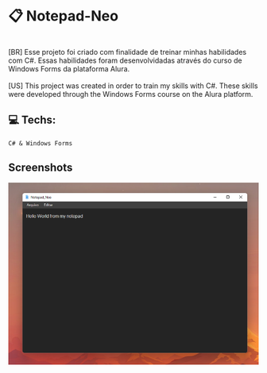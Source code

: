
# :clipboard: Notepad-Neo 

<br> 
[BR]
Esse projeto foi criado com finalidade de treinar minhas habilidades com C#. Essas habilidades foram desenvolvidadas através do curso de Windows Forms da plataforma Alura.
<br> 
<br> 
[US]
This project was created in order to train my skills with C#. These skills were developed through the Windows Forms course on the Alura platform.



## :computer: Techs:

    C# & Windows Forms


## Screenshots

![Screenshot of Notepad-Neo](./Screenshot.png)

